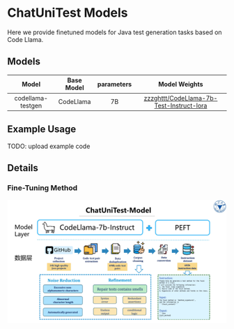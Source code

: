 # ChatUniTest Models
Here we provide finetuned models for Java test generation tasks based on Code Llama.

## Models
|        Model        |     Base Model     |   parameters    |                                                  Model Weights                                                  |
|:---------------------------------------------------------------------:|:------------:|:-------------:|:-----------------------------------------------------------------------------------------------------------:|
|        codellama-testgen         |   CodeLlama   |   7B   |       [zzzghttt/CodeLlama-7b-Test-Instruct-lora](https://huggingface.co/zzzghttt/CodeLlama-7b-Test-Instruct-lora)          |

## Example Usage
TODO: upload example code

## Details

### Fine-Tuning Method
![finetune](img/finetune-process.jpg)
